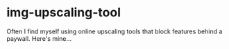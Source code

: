 # img-upscaling-tool
Often I find myself using online upscaling tools that block features behind a paywall. Here's mine...
